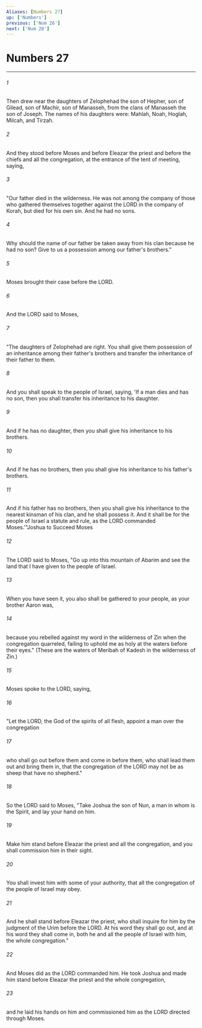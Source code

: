 ```yaml
---
Aliases: [Numbers 27]
up: ['Numbers']
previous: ['Num 26']
next: ['Num 28']
---
```

# Numbers 27
***



###### 1 
Then drew near the daughters of Zelophehad the son of Hepher, son of Gilead, son of Machir, son of Manasseh, from the clans of Manasseh the son of Joseph. The names of his daughters were: Mahlah, Noah, Hoglah, Milcah, and Tirzah. 

###### 2 
And they stood before Moses and before Eleazar the priest and before the chiefs and all the congregation, at the entrance of the tent of meeting, saying, 

###### 3 
"Our father died in the wilderness. He was not among the company of those who gathered themselves together against the LORD in the company of Korah, but died for his own sin. And he had no sons. 

###### 4 
Why should the name of our father be taken away from his clan because he had no son? Give to us a possession among our father's brothers." 

###### 5 
Moses brought their case before the LORD. 

###### 6 
And the LORD said to Moses, 

###### 7 
"The daughters of Zelophehad are right. You shall give them possession of an inheritance among their father's brothers and transfer the inheritance of their father to them. 

###### 8 
And you shall speak to the people of Israel, saying, 'If a man dies and has no son, then you shall transfer his inheritance to his daughter. 

###### 9 
And if he has no daughter, then you shall give his inheritance to his brothers. 

###### 10 
And if he has no brothers, then you shall give his inheritance to his father's brothers. 

###### 11 
And if his father has no brothers, then you shall give his inheritance to the nearest kinsman of his clan, and he shall possess it. And it shall be for the people of Israel a statute and rule, as the LORD commanded Moses.'"Joshua to Succeed Moses 

###### 12 
The LORD said to Moses, "Go up into this mountain of Abarim and see the land that I have given to the people of Israel. 

###### 13 
When you have seen it, you also shall be gathered to your people, as your brother Aaron was, 

###### 14 
because you rebelled against my word in the wilderness of Zin when the congregation quarreled, failing to uphold me as holy at the waters before their eyes." (These are the waters of Meribah of Kadesh in the wilderness of Zin.) 

###### 15 
Moses spoke to the LORD, saying, 

###### 16 
"Let the LORD, the God of the spirits of all flesh, appoint a man over the congregation 

###### 17 
who shall go out before them and come in before them, who shall lead them out and bring them in, that the congregation of the LORD may not be as sheep that have no shepherd." 

###### 18 
So the LORD said to Moses, "Take Joshua the son of Nun, a man in whom is the Spirit, and lay your hand on him. 

###### 19 
Make him stand before Eleazar the priest and all the congregation, and you shall commission him in their sight. 

###### 20 
You shall invest him with some of your authority, that all the congregation of the people of Israel may obey. 

###### 21 
And he shall stand before Eleazar the priest, who shall inquire for him by the judgment of the Urim before the LORD. At his word they shall go out, and at his word they shall come in, both he and all the people of Israel with him, the whole congregation." 

###### 22 
And Moses did as the LORD commanded him. He took Joshua and made him stand before Eleazar the priest and the whole congregation, 

###### 23 
and he laid his hands on him and commissioned him as the LORD directed through Moses.
